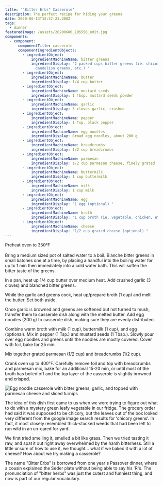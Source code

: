 ```yaml
---
title: '"Bitter Erbs" Casserole'
description: The perfect recipe for hiding your greens
date: 2020-06-13T18:57:23.208Z
tags:
  - dinner
featuredImage: /assets/20200606_195556_edit.jpg
components:
  - component:
      componentTitle: casserole
      componentIngredientObjects:
        - ingredientObject:
            ingredientMachineName: bitter greens
            ingredientDisplay: "2 packed cups bitter greens (ie. chicory, beet leaves,
              dandelion greens, etc.) "
        - ingredientObject:
            ingredientMachineName: butter
            ingredientDisplay: 1/4 cup butter
        - ingredientObject:
            ingredientMachineName: mustard seeds
            ingredientDisplay: 1 Tbsp. mustard seeds powder
        - ingredientObject:
            ingredientMachineName: garlic
            ingredientDisplay: 3 cloves garlic, crushed
        - ingredientObject:
            ingredientMachineName: pepper
            ingredientDisplay: 1 Tsp. black pepper
        - ingredientObject:
            ingredientMachineName: egg noodles
            ingredientDisplay: Broad egg noodles, about 200 g
        - ingredientObject:
            ingredientMachineName: breadcrumbs
            ingredientDisplay: 1/2 cup breadcrumbs
        - ingredientObject:
            ingredientMachineName: parmesan
            ingredientDisplay: 1/2 cup parmesan cheese, finely grated
        - ingredientObject:
            ingredientMachineName: buttermilk
            ingredientDisplay: 1 cup buttermilk
        - ingredientObject:
            ingredientMachineName: milk
            ingredientDisplay: 1 cup milk
        - ingredientObject:
            ingredientMachineName: egg
            ingredientDisplay: "1 egg (optional) "
        - ingredientObject:
            ingredientMachineName: broth
            ingredientDisplay: "1 cup broth (ie. vegetable, chicken, etc.) "
        - ingredientObject:
            ingredientMachineName: cheese
            ingredientDisplay: "1/2 cup grated cheese (optional) "
---
```

Preheat oven to 350°F\
\
Bring a medium sized pot of salted water to a boil. Blanche bitter greens in small batches one at a time, by placing a handful into the boiling water for up to 1 min then immediately into a cold water bath. This will soften the bitter taste of the greens. 

In a pan, heat up 1/4 cup butter over medium heat. Add crushed garlic (3 cloves) and blanched bitter greens.

While the garlic and greens cook, heat up/prepare broth (1 cup) and melt the butter. Set both aside.

Once garlic is browned and greens are softened but not turned to mush, transfer them to casserole dish along with the melted butter. Add egg noodles (200 g) to casserole dish, making sure they are evenly distributed. 

Combine warm broth with milk (1 cup), buttermilk (1 cup), and egg (optional). Mix in pepper (1 Tsp.) and mustard seeds (1 Tbsp.). Slowly pour over egg noodles and greens until the noodles are mostly covered. Cover with foil, bake for 25 min. 

Mix together grated parmesan (1/2 cup) and breadcrumbs (1/2 cup).

Crank oven up to 400°F. Carefully remove foil and top with breadcrumbs and parmesan mix, bake for an additional 15-20 min, or until most of the broth has boiled off and the top layer of the casserole is slightly browned and crisped. 

![Egg noodle casserole with bitter greens, garlic, and topped with parmesan cheese and sliced turnips](/assets/20200606_195556_edit.jpg "Egg noodle casserole with bitter greens, garlic, and topped with parmesan cheese and sliced turnips")

The idea of this dish first came to us when we were trying to figure out what to do with a mystery green leafy vegetable in our fridge. The grocery order had said it was supposed to be chicory, but the leaves out of the box looked very different from the google image search results for 'chicory greens'. In fact, it most closely resembled thick-stocked weeds that had been left to run wild in an un-cared for yard. 

We first tried smelling it, smelled a bit like grass. Then we tried tasting it raw, and spat it out right away overwhelmed by the harsh bitterness. Still a little unsure of how to use it, we thought... what if we baked it with a lot of cheese? How about we try making a casserole? 

The name "Bitter Erbs" is borrowed from one year's Passover dinner, where a cousin explained the Seder plate without being able to say his 'R's. The pronunciation of "bitter herbs" was just the cutest and funniest thing, and now is part of our regular vocabulary.